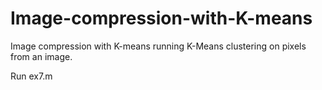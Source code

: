 # Image-compression-with-K-means
Image compression with K-means running K-Means clustering on pixels from an image.


Run ex7.m
